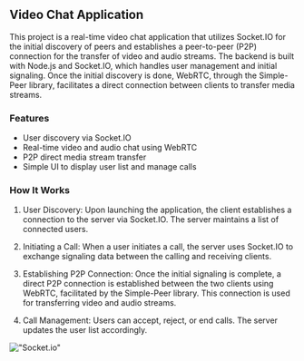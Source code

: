 ## Video Chat Application
This project is a real-time video chat application that utilizes Socket.IO for the initial discovery of peers and establishes a peer-to-peer (P2P) connection for the transfer of video and audio streams. The backend is built with Node.js and Socket.IO, which handles user management and initial signaling. Once the initial discovery is done, WebRTC, through the Simple-Peer library, facilitates a direct connection between clients to transfer media streams.

### Features
- User discovery via Socket.IO
- Real-time video and audio chat using WebRTC
- P2P direct media stream transfer
- Simple UI to display user list and manage calls

### How It Works
1. User Discovery: Upon launching the application, the client establishes a connection to the server via Socket.IO. The server maintains a list of connected users.

2. Initiating a Call: When a user initiates a call, the server uses Socket.IO to exchange signaling data between the calling and receiving clients.

3. Establishing P2P Connection: Once the initial signaling is complete, a direct P2P connection is established between the two clients using WebRTC, facilitated by the Simple-Peer library. This connection is used for transferring video and audio streams.

4. Call Management: Users can accept, reject, or end calls. The server updates the user list accordingly.

!["Socket.io"](client/socket.png)

